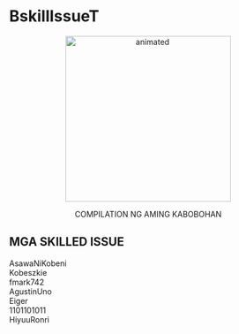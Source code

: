 # BskillIssueT
<p align="center">
  <img src="https://github.com/SKILLED-ISSUE/BskillIssueT/blob/main/media/skill-issue-skill.gif" alt="animated" height="300" width="300"/>
</p>
<p align="center">
COMPILATION NG AMING KABOBOHAN
</p>

## MGA SKILLED ISSUE
  AsawaNiKobeni\
  Kobeszkie\
  fmark742\
  AgustinUno\
  Eiger\
  1101101011\
  HiyuuRonri
